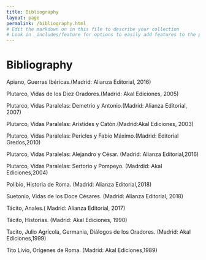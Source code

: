 ```yaml
---
title: Bibliography
layout: page
permalink: /bibliography.html
# Edit the markdown on in this file to describe your collection
# Look in _includes/feature for options to easily add features to the page
---
```

# Bibliography

Apiano, Guerras Ibéricas.(Madrid: Alianza Editorial, 2016)

Plutarco, Vidas de los Diez Oradores.(Madrid: Akal Ediciones, 2005)

Plutarco, Vidas Paralelas: Demetrio y Antonio.(Madrid: Alianza Editorial, 2007)

Plutarco, Vidas Paralelas: Arístides y Catón.(Madrid:Akal Ediciones, 2003) 

Plutarco, Vidas Paralelas: Pericles y Fabio Máximo.(Madrid: Editorial Gredos,2010)

Plutarco, Vidas Paralelas: Alejandro y César. (Madrid: Alianza Editorial,2016)

Plutarco, Vidas Paralelas: Sertorio y Pompeyo. (Madrdid: Akal Ediciones,2004)

Polibio, Historia de Roma. (Madrid: Alianza Editorial,2018)

Suetonio, Vidas de los Doce Césares. (Madrid: Alianza Editorial, 2018)

Tácito, Anales.( Madrid: Alianza Editorial, 2017)

Tácito, Historias. (Madrid: Akal Ediciones, 1990)

Tacito, Julio Agrícola, Germania, Diálogos de los Oradores. (Madrid: Akal Ediciones,1999)

Tito Livio, Orígenes de Roma. (Madrid: Akal Ediciones,1989)
